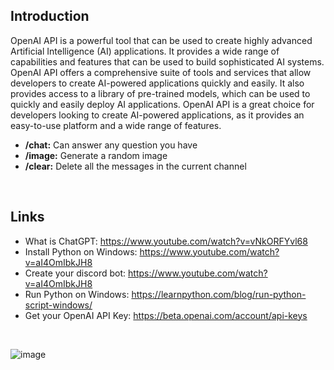 ## Introduction
OpenAI API is a powerful tool that can be used to create highly advanced Artificial Intelligence (AI) applications. It provides a wide range of capabilities and features that can be used to build sophisticated AI systems. OpenAI API offers a comprehensive suite of tools and services that allow developers to create AI-powered applications quickly and easily. It also provides access to a library of pre-trained models, which can be used to quickly and easily deploy AI applications. OpenAI API is a great choice for developers looking to create AI-powered applications, as it provides an easy-to-use platform and a wide range of features.
- **/chat:** Can answer any question you have
- **/image:** Generate a random image 
- **/clear:** Delete all the messages in the current channel

<br>

## Links
- What is ChatGPT: https://www.youtube.com/watch?v=vNkORFYvl68
- Install Python on Windows: https://www.youtube.com/watch?v=aI4OmIbkJH8
- Create your discord bot: https://www.youtube.com/watch?v=aI4OmIbkJH8
- Run Python on Windows: https://learnpython.com/blog/run-python-script-windows/
- Get your OpenAI API Key: https://beta.openai.com/account/api-keys

<br>

![image](https://user-images.githubusercontent.com/83751620/212251102-a2bd9b58-9e1b-4b07-8f99-ea48c4a7b82b.png)

